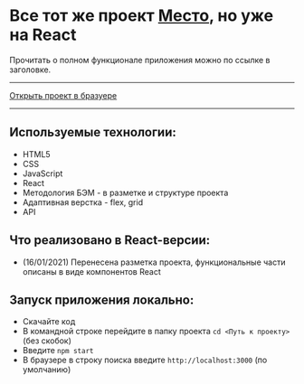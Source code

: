 # Все тот же проект [Место](https://github.com/Tom-Pepper/mesto), но уже на React

Прочитать о полном функционале приложения можно по ссылке в заголовке.

----
[Открыть проект в бразуере](https://tom-pepper.github.io/mesto-react/)

----

## Используемые технологии:
- HTML5
- CSS
- JavaScript
- React
- Методология БЭМ - в разметке и структуре проекта
- Адаптивная верстка - flex, grid
- API

## Что реализовано в React-версии:
- (16/01/2021) Перенесена разметка проекта, функциональные части описаны в виде компонентов React

## Запуск приложения локально:
- Скачайте код
- В командной строке перейдите в папку проекта `cd <Путь к проекту>` (без скобок)
- Введите `npm start`
- В браузере в строку поиска введите `http://localhost:3000` (по умолчанию)


